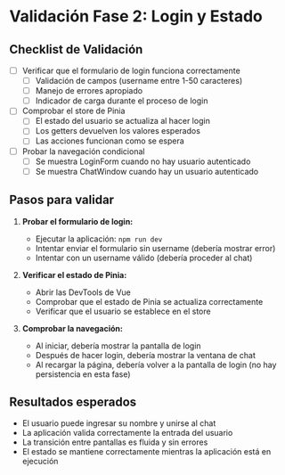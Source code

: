 # Validación Fase 2: Login y Estado

## Checklist de Validación

- [ ] Verificar que el formulario de login funciona correctamente
  - [ ] Validación de campos (username entre 1-50 caracteres)
  - [ ] Manejo de errores apropiado
  - [ ] Indicador de carga durante el proceso de login
  
- [ ] Comprobar el store de Pinia
  - [ ] El estado del usuario se actualiza al hacer login
  - [ ] Los getters devuelven los valores esperados
  - [ ] Las acciones funcionan como se espera

- [ ] Probar la navegación condicional
  - [ ] Se muestra LoginForm cuando no hay usuario autenticado
  - [ ] Se muestra ChatWindow cuando hay un usuario autenticado

## Pasos para validar

1. **Probar el formulario de login:**

   - Ejecutar la aplicación: `npm run dev`
   - Intentar enviar el formulario sin username (debería mostrar error)
   - Intentar con un username válido (debería proceder al chat)

2. **Verificar el estado de Pinia:**

   - Abrir las DevTools de Vue
   - Comprobar que el estado de Pinia se actualiza correctamente
   - Verificar que el usuario se establece en el store

3. **Comprobar la navegación:**

   - Al iniciar, debería mostrar la pantalla de login
   - Después de hacer login, debería mostrar la ventana de chat
   - Al recargar la página, debería volver a la pantalla de login (no hay persistencia en esta fase)

## Resultados esperados

- El usuario puede ingresar su nombre y unirse al chat
- La aplicación valida correctamente la entrada del usuario
- La transición entre pantallas es fluida y sin errores
- El estado se mantiene correctamente mientras la aplicación está en ejecución
